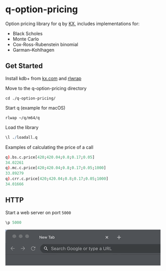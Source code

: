 # q-option-pricing

Option pricing library for q by [KX](https://kx.com), includes implementations for:

- Black Scholes
- Monte Carlo
- Cox-Ross-Rubenstein binomial
- Garman–Kohlhagen

## Get Started

Install kdb+ from [kx.com](https://kx.com) and [rlwrap](https://kx.com/blog/unwrapping-rlwrap/)

Move to the q-option-pricing directory

```shell
cd ./q-option-pricing/
```

Start q (example for macOS)

```shell
rlwap ~/q/m64/q
```

Load the library

```q
\l ./loadall.q
```

Examples of calculating the price of a call

```q
q).bs.c.price[420;420.04;0.8;0.17;0.05]
34.02261
q).mc.c.price[420;420.04;0.8;0.17;0.05;1000]
33.89279
q).crr.c.price[420;420.04;0.8;0.17;0.05;1000]
34.01666
```

## HTTP

Start a web server on port `5000`

```q
\p 5000
```

![Using http server](q-option-pricing-http.gif)
